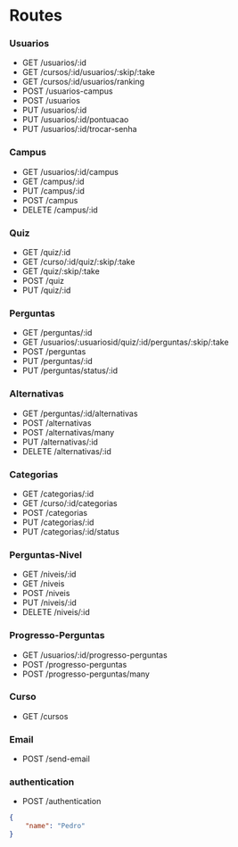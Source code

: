 
# Routes

### Usuarios

* GET   /usuarios/:id
* GET   /cursos/:id/usuarios/:skip/:take
* GET   /cursos/:id/usuarios/ranking
* POST  /usuarios-campus
* POST  /usuarios
* PUT   /usuarios/:id
* PUT   /usuarios/:id/pontuacao
* PUT   /usuarios/:id/trocar-senha

### Campus

* GET    /usuarios/:id/campus
* GET    /campus/:id
* PUT    /campus/:id
* POST   /campus
* DELETE /campus/:id

### Quiz

* GET /quiz/:id
* GET /curso/:id/quiz/:skip/:take
* GET /quiz/:skip/:take
* POST /quiz
* PUT /quiz/:id

### Perguntas

* GET  /perguntas/:id
* GET  /usuarios/:usuariosid/quiz/:id/perguntas/:skip/:take
* POST /perguntas
* PUT  /perguntas/:id
* PUT  /perguntas/status/:id

### Alternativas 

* GET    /perguntas/:id/alternativas
* POST   /alternativas
* POST   /alternativas/many
* PUT    /alternativas/:id
* DELETE /alternativas/:id

### Categorias

* GET  /categorias/:id
* GET  /curso/:id/categorias
* POST /categorias
* PUT  /categorias/:id
* PUT  /categorias/:id/status

### Perguntas-Nivel

* GET    /niveis/:id
* GET    /niveis
* POST   /niveis
* PUT    /niveis/:id
* DELETE /niveis/:id

### Progresso-Perguntas

* GET  /usuarios/:id/progresso-perguntas
* POST /progresso-perguntas
* POST /progresso-perguntas/many

### Curso

* GET /cursos

### Email

* POST /send-email

### authentication

* POST /authentication

```json
{
    "name": "Pedro"
}
```